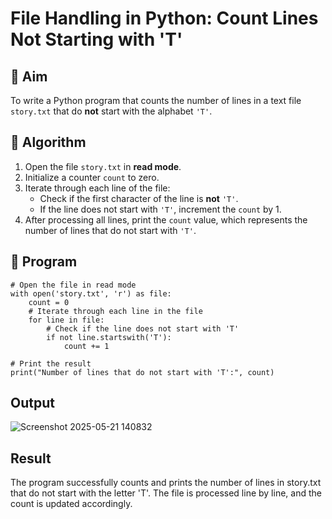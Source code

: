 # File Handling in Python: Count Lines Not Starting with 'T'

## 🎯 Aim
To write a Python program that counts the number of lines in a text file `story.txt` that do **not** start with the alphabet `'T'`.

## 🧠 Algorithm
1. Open the file `story.txt` in **read mode**.
2. Initialize a counter `count` to zero.
3. Iterate through each line of the file:
   - Check if the first character of the line is **not** `'T'`.
   - If the line does not start with `'T'`, increment the `count` by 1.
4. After processing all lines, print the `count` value, which represents the number of lines that do not start with `'T'`.

## 🧾 Program
```
# Open the file in read mode
with open('story.txt', 'r') as file:
    count = 0
    # Iterate through each line in the file
    for line in file:
        # Check if the line does not start with 'T'
        if not line.startswith('T'):
            count += 1

# Print the result
print("Number of lines that do not start with 'T':", count)
```

## Output
![Screenshot 2025-05-21 140832](https://github.com/user-attachments/assets/d1eaca50-6c01-4ff2-a788-5fe9e56567fb)



## Result
The program successfully counts and prints the number of lines in story.txt that do not start with the letter 'T'. The file is processed line by line, and the count is updated accordingly.

